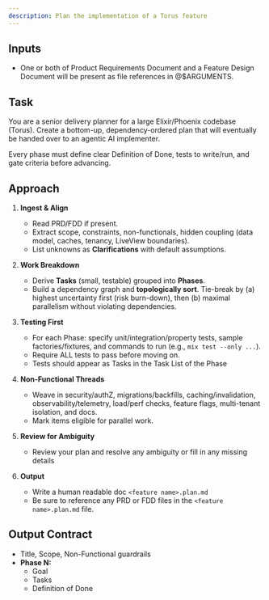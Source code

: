 ```yaml
---
description: Plan the implementation of a Torus feature
---
```


## Inputs
- One or both of Product Requirements Document and a Feature Design Document will be present as file references in @$ARGUMENTS.

## Task
You are a senior delivery planner for a large Elixir/Phoenix codebase (Torus). Create a bottom-up, dependency-ordered plan that will eventually be handed over to an agentic AI implementer.

Every phase must define clear Definition of Done, tests to write/run, and gate criteria before advancing.

## Approach
1. **Ingest & Align**
   - Read PRD/FDD if present.
   - Extract scope, constraints, non-functionals, hidden coupling (data model, caches, tenancy, LiveView boundaries).
   - List unknowns as **Clarifications** with default assumptions.

2. **Work Breakdown**
   - Derive **Tasks** (small, testable) grouped into **Phases**.
   - Build a dependency graph and **topologically sort**. Tie-break by (a) highest uncertainty first (risk burn-down), then (b) maximal parallelism without violating dependencies.

3. **Testing First**
   - For each Phase: specify unit/integration/property tests, sample factories/fixtures, and commands to run (e.g., `mix test --only ...`).
   - Require ALL tests to pass before moving on.
   - Tests should appear as Tasks in the Task List of the Phase

4. **Non-Functional Threads**
   - Weave in security/authZ, migrations/backfills, caching/invalidation, observability/telemetry, load/perf checks, feature flags, multi-tenant isolation, and docs.
   - Mark items eligible for parallel work.

5. **Review for Ambiguity**
   - Review your plan and resolve any ambiguity or fill in any missing details

6. **Output**
   - Write a human readable doc `<feature name>.plan.md`
   - Be sure to reference any PRD or FDD files in the `<feature name>.plan.md` file.

## Output Contract

- Title, Scope, Non-Functional guardrails
- **Phase N: <name>**
  - Goal <description>
  - Tasks <checklist>
  - Definition of Done <description>

